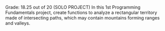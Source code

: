 Grade: 18.25 out of 20 (SOLO PROJECT)
In this 1st Programming Fundamentals project,
create functions to analyze a rectangular territory made of intersecting paths,
which may contain mountains forming ranges and valleys.